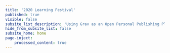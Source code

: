 ```yaml
---
title: '2020 Learning Festival'
published: true
visible: false
subsite_list_description: 'Using Grav as an Open Personal Publishing Platform'
hide_from_subsite_list: false
subsite_home: home
page-inject:
    processed_content: true
---
```


